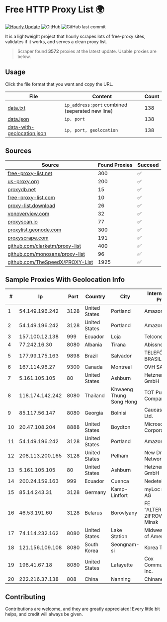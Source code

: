 
# Free HTTP Proxy List 🌍

[![Hourly Update](https://github.com/mertguvencli/http-proxy-list/actions/workflows/main.yml/badge.svg?branch=main)](https://github.com/mertguvencli/http-proxy-list/actions/workflows/main.yml)
![GitHub](https://img.shields.io/github/license/mertguvencli/http-proxy-list)
![GitHub last commit](https://img.shields.io/github/last-commit/mertguvencli/http-proxy-list)

It is a lightweight project that hourly scrapes lots of free-proxy sites, validates if it works, and serves a clean proxy list.


> Scraper found **3572** proxies at the latest update. Usable proxies are below.

## Usage

Click the file format that you want and copy the URL.


|File|Content|Count|
|----|-------|-----|
|[data.txt](https://raw.githubusercontent.com/mertguvencli/http-proxy-list/main/proxy-list/data.txt)|`ip_address:port` combined (seperated new line)|138|
|[data.json](https://raw.githubusercontent.com/mertguvencli/http-proxy-list/main/proxy-list/data.json)|`ip, port`|138|
|[data-with-geolocation.json](https://raw.githubusercontent.com/mertguvencli/http-proxy-list/main/proxy-list/data-with-geolocation.json)|`ip, port, geolocation`|138|

## Sources

|Source|Found Proxies|Succeed|
|------|-------------|-------|
|[free-proxy-list.net](https://free-proxy-list.net)|300|✅|
|[us-proxy.org](https://www.us-proxy.org)|200|✅|
|[proxydb.net](http://proxydb.net)|15|✅|
|[free-proxy-list.com](https://free-proxy-list.com/?page=&port=&type%5B%5D=http&type%5B%5D=https&up_time=0&search=Search)|10|✅|
|[proxy-list.download](https://www.proxy-list.download/HTTP)|26|✅|
|[vpnoverview.com](https://vpnoverview.com/privacy/anonymous-browsing/free-proxy-servers)|32|✅|
|[proxyscan.io](https://www.proxyscan.io)|77|✅|
|[proxylist.geonode.com](https://proxylist.geonode.com/api/proxy-list?limit=300&page=1&sort_by=lastChecked&sort_type=desc&protocols=http,https)|300|✅|
|[proxyscrape.com](https://api.proxyscrape.com/v2/?request=displayproxies&protocol=http&timeout=10000&country=all&ssl=all&anonymity=all)|191|✅|
|[github.com/clarketm/proxy-list](https://raw.githubusercontent.com/clarketm/proxy-list/master/proxy-list-raw.txt)|400|✅|
|[github.com/monosans/proxy-list](https://raw.githubusercontent.com/monosans/proxy-list/main/proxies/http.txt)|96|✅|
|[github.com/TheSpeedX/PROXY-List](https://raw.githubusercontent.com/TheSpeedX/PROXY-List/master/http.txt)|1925|✅|


## Sample Proxies With Geolocation Info

|#|Ip|Port|Country|City|Internet Service Provider|
|-|--|----|-------|----|-------------------------|
|1|54.149.196.242|3128|United States|Portland|Amazon.com, Inc.|
|2|54.149.196.242|3128|United States|Portland|Amazon.com, Inc.|
|3|157.100.12.138|999|Ecuador|Loja|Telconet S.A|
|4|77.242.16.30|8080|Albania|Tirana|Abissnet ISP|
|5|177.99.175.163|9898|Brazil|Salvador|TELEFÔNICA BRASIL S.A|
|6|167.114.96.27|9300|Canada|Montreal|OVH SAS|
|7|5.161.105.105|80|United States|Ashburn|Hetzner Online GmbH|
|8|118.174.142.242|8080|Thailand|Khwaeng Thung Song Hong|TOT Public Company Limited|
|9|85.117.56.147|8080|Georgia|Bolnisi|Caucasus Online Ltd.|
|10|20.47.108.204|8888|United States|Boydton|Microsoft Corporation|
|11|54.149.196.242|3128|United States|Portland|Amazon.com, Inc.|
|12|208.113.200.165|3128|United States|Pelham|New Dream Network, LLC|
|13|5.161.105.105|80|United States|Ashburn|Hetzner Online GmbH|
|14|200.24.159.163|999|Ecuador|Cuenca|Nedetel S.A.|
|15|85.14.243.31|3128|Germany|Kamp-Lintfort|myLoc managed IT AG|
|16|46.53.191.60|3128|Belarus|Borovlyany|FE "ALTERNATIVNAYA ZIFROVAYA SET" Minsk|
|17|74.114.232.162|8080|United States|Lake Station|Midwest Telecom of America, Inc|
|18|121.156.109.108|8080|South Korea|Seongnam-si|Korea Telecom|
|19|198.41.67.18|8080|United States|Lafayette|Cox Communications Inc.|
|20|222.216.37.138|808|China|Nanning|Chinanet|



## Contributing

Contributions are welcome, and they are greatly appreciated! Every
little bit helps, and credit will always be given.

